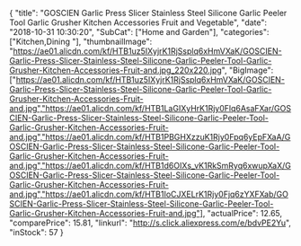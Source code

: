 {
	"title": "GOSCIEN Garlic Press Slicer Stainless Steel Silicone Garlic Peeler Tool Garlic Grusher Kitchen Accessories Fruit and Vegetable",
	"date": "2018-10-31 10:30:20",
	"SubCat": ["Home and Garden"],
	"categories": ["Kitchen,Dining "],
	"thumbnailImage": "https://ae01.alicdn.com/kf/HTB1uz5IXyjrK1RjSsplq6xHmVXaK/GOSCIEN-Garlic-Press-Slicer-Stainless-Steel-Silicone-Garlic-Peeler-Tool-Garlic-Grusher-Kitchen-Accessories-Fruit-and.jpg_220x220.jpg",
	"BigImage": ["https://ae01.alicdn.com/kf/HTB1uz5IXyjrK1RjSsplq6xHmVXaK/GOSCIEN-Garlic-Press-Slicer-Stainless-Steel-Silicone-Garlic-Peeler-Tool-Garlic-Grusher-Kitchen-Accessories-Fruit-and.jpg","https://ae01.alicdn.com/kf/HTB1LaGIXyHrK1Rjy0Flq6AsaFXar/GOSCIEN-Garlic-Press-Slicer-Stainless-Steel-Silicone-Garlic-Peeler-Tool-Garlic-Grusher-Kitchen-Accessories-Fruit-and.jpg","https://ae01.alicdn.com/kf/HTB1PBGHXzzuK1Rjy0Fpq6yEpFXaA/GOSCIEN-Garlic-Press-Slicer-Stainless-Steel-Silicone-Garlic-Peeler-Tool-Garlic-Grusher-Kitchen-Accessories-Fruit-and.jpg","https://ae01.alicdn.com/kf/HTB1d6OIXs_vK1RkSmRyq6xwupXaX/GOSCIEN-Garlic-Press-Slicer-Stainless-Steel-Silicone-Garlic-Peeler-Tool-Garlic-Grusher-Kitchen-Accessories-Fruit-and.jpg","https://ae01.alicdn.com/kf/HTB1IoCJXELrK1Rjy0Fjq6zYXFXab/GOSCIEN-Garlic-Press-Slicer-Stainless-Steel-Silicone-Garlic-Peeler-Tool-Garlic-Grusher-Kitchen-Accessories-Fruit-and.jpg"],
	"actualPrice": 12.65,
	"comparePrice": 15.81,
	"linkurl": "http://s.click.aliexpress.com/e/bdvPE2Yu",
	"inStock": 57
}
